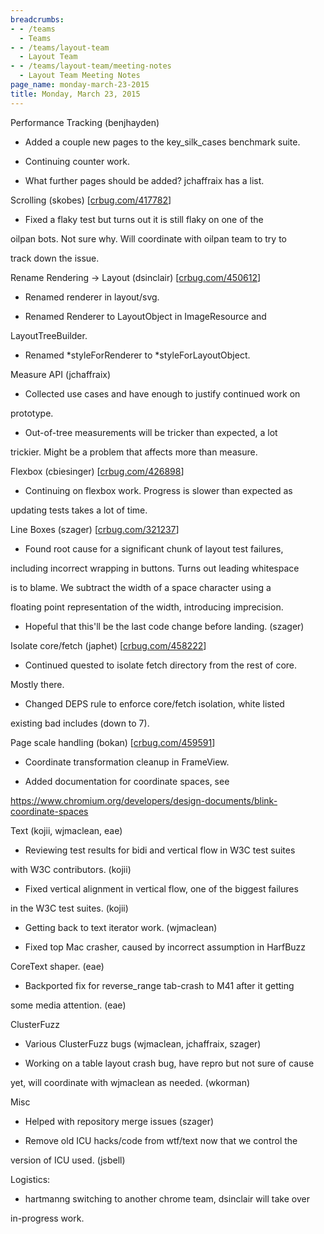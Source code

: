 ```yaml
---
breadcrumbs:
- - /teams
  - Teams
- - /teams/layout-team
  - Layout Team
- - /teams/layout-team/meeting-notes
  - Layout Team Meeting Notes
page_name: monday-march-23-2015
title: Monday, March 23, 2015
---
```


Performance Tracking (benjhayden)

- Added a couple new pages to the key_silk_cases benchmark suite.

- Continuing counter work.

- What further pages should be added? jchaffraix has a list.

Scrolling (skobes) \[[crbug.com/417782](http://crbug.com/417782)\]

- Fixed a flaky test but turns out it is still flaky on one of the

oilpan bots. Not sure why. Will coordinate with oilpan team to try to

track down the issue.

Rename Rendering -&gt; Layout (dsinclair)
\[[crbug.com/450612](http://crbug.com/450612)\]

- Renamed renderer in layout/svg.

- Renamed Renderer to LayoutObject in ImageResource and

LayoutTreeBuilder.

- Renamed \*styleForRenderer to \*styleForLayoutObject.

Measure API (jchaffraix)

- Collected use cases and have enough to justify continued work on

prototype.

- Out-of-tree measurements will be tricker than expected, a lot

trickier. Might be a problem that affects more than measure.

Flexbox (cbiesinger) \[[crbug.com/426898](http://crbug.com/426898)\]

- Continuing on flexbox work. Progress is slower than expected as

updating tests takes a lot of time.

Line Boxes (szager) \[[crbug.com/321237](http://crbug.com/321237)\]

- Found root cause for a significant chunk of layout test failures,

including incorrect wrapping in buttons. Turns out leading whitespace

is to blame. We subtract the width of a space character using a

floating point representation of the width, introducing imprecision.

- Hopeful that this'll be the last code change before landing. (szager)

Isolate core/fetch (japhet) \[[crbug.com/458222](http://crbug.com/458222)\]

- Continued quested to isolate fetch directory from the rest of core.

Mostly there.

- Changed DEPS rule to enforce core/fetch isolation, white listed

existing bad includes (down to 7).

Page scale handling (bokan) \[[crbug.com/459591](http://crbug.com/459591)\]

- Coordinate transformation cleanup in FrameView.

- Added documentation for coordinate spaces, see

<https://www.chromium.org/developers/design-documents/blink-coordinate-spaces>

Text (kojii, wjmaclean, eae)

- ​Reviewing test results for bidi and vertical flow in W3C test suites

with W3C contributors. (kojii)

- Fixed vertical alignment in vertical flow, one of the biggest failures

in the W3C test suites. (kojii)

- Getting back to text iterator work. (wjmaclean)

- Fixed top Mac crasher, caused by incorrect assumption in HarfBuzz

CoreText shaper. (eae)

- Backported fix for reverse_range tab-crash to M41 after it getting

some media attention. (eae)

ClusterFuzz

- Various ClusterFuzz bugs (wjmaclean, jchaffraix, szager)

- Working on a table layout crash bug, have repro but not sure of cause

yet, will coordinate with wjmaclean as needed. (wkorman)

Misc

- Helped with repository merge issues (szager)

- Remove old ICU hacks/code from wtf/text now that we control the

version of ICU used. (jsbell)

Logistics:

- hartmanng switching to another chrome team, dsinclair will take over

in-progress work.
